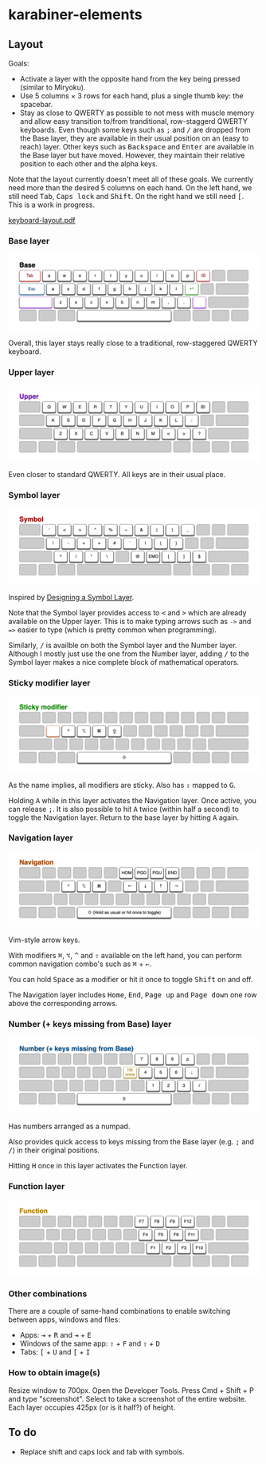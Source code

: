 # karabiner-elements

## Layout

Goals:

- Activate a layer with the opposite hand from the key being pressed (similar to Miryoku).
- Use 5 columns × 3 rows for each hand, plus a single thumb key: the spacebar.
- Stay as close to QWERTY as possible to not mess with muscle memory and allow easy transition to/from tranditional, row-staggerd QWERTY keyboards. Even though some keys such as <kbd>;</kbd> and <kbd>/</kbd> are dropped from the Base layer, they are available in their usual position on an (easy to reach) layer. Other keys such as <kbd>Backspace</kbd> and <kbd>Enter</kbd> are available in the Base layer but have moved. However, they maintain their relative position to each other and the alpha keys.

Note that the layout currently doesn't meet all of these goals. We currently need more than the desired 5 columns on each hand. On the left hand, we still need <kbd>Tab</kbd>, <kbd>Caps lock</kbd> and <kbd>Shift</kbd>. On the right hand we still need <kbd>[</kbd>. This is a work in progress.
 
[keyboard-layout.pdf](keyboard-layout.pdf)

### Base layer

![](base-layer.png)

Overall, this layer stays really close to a traditional, row-staggered QWERTY keyboard.

### Upper layer

![](upper-layer.png)

Even closer to standard QWERTY. All keys are in their usual place.

### Symbol layer

![](symbol-layer.png)

Inspired by [Designing a Symbol Layer](https://getreuer.info/posts/keyboards/symbol-layer/index.html).

Note that the Symbol layer provides access to <kbd>&lt;</kbd> and <kbd>&gt;</kbd> which are already available on the Upper layer. This is to make typing arrows such as `->` and `=>` easier to type (which is pretty common when programming).

Similarly, <kbd>/</kbd> is availble on both the Symbol layer and the Number layer. Although I mostly just use the one from the Number layer, adding <kbd>/</kbd> to the Symbol layer makes a nice complete block of mathematical operators.

### Sticky modifier layer

![](modifier-layer.png)

As the name implies, all modifiers are sticky. Also has <kbd>⇪</kbd> mapped to <kbd>G</kbd>.

Holding <kbd>A</kbd> while in this layer activates the Navigation layer. Once active, you can release <kbd>;</kbd>. It is also possible to hit <kbd>A</kbd> twice (within half a second) to toggle the Navigation layer. Return to the base layer by hitting <kbd>A</kbd> again.

### Navigation layer

![](navigation-layer.png)

Vim-style arrow keys.

With modifiers <kbd>⌘</kbd>, <kbd>⌥</kbd>, <kbd>^</kbd> and <kbd>⇧</kbd> available on the left hand, you can perform common navigation combo's such as <kbd>⌘</kbd> + <kbd>←</kbd>.

You can hold <kbd>Space</kbd> as a modifier or hit it once to toggle <kbd>Shift</kbd> on and off.

The Navigation layer includes <kbd>Home</kbd>, <kbd>End</kbd>, <kbd>Page up</kbd> and <kbd>Page down</kbd> one row above the corresponding arrows.

### Number (+ keys missing from Base) layer

![](number-layer.png)

Has numbers arranged as a numpad.

Also provides quick access to keys missing from the Base layer (e.g. <kbd>;</kbd> and <kbd>/</kbd>) in their original positions.

Hitting <kbd>H</kbd> once in this layer activates the Function layer.

### Function layer

![](function-layer.png)

### Other combinations

There are a couple of same-hand combinations to enable switching between apps, windows and files:

- Apps: <kbd>⇥</kbd> + <kbd>R</kbd> and <kbd>⇥</kbd> + <kbd>E</kbd>
- Windows of the same app: <kbd>⇪</kbd> + <kbd>F</kbd> and <kbd>⇪</kbd> + <kbd>D</kbd>
- Tabs: <kbd>[</kbd> + <kbd>U</kbd> and <kbd>[</kbd> + <kbd>I</kbd>

### How to obtain image(s)

Resize window to 700px. Open the Developer Tools. Press Cmd + Shift + P and type "screenshot". Select to take a screenshot of the entire website. Each layer occupies 425px (or is it half?) of height.

## To do

- Replace shift and caps lock and tab with symbols.